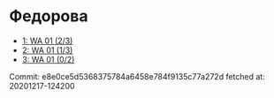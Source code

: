 # Федорова
- [1: WA 01 (2/3)](1.md)
- [2: WA 01 (1/3)](2.md)
- [3: WA 01 (0/2)](3.md)

Commit: e8e0ce5d5368375784a6458e784f9135c77a272d
 fetched at: 20201217-124200
